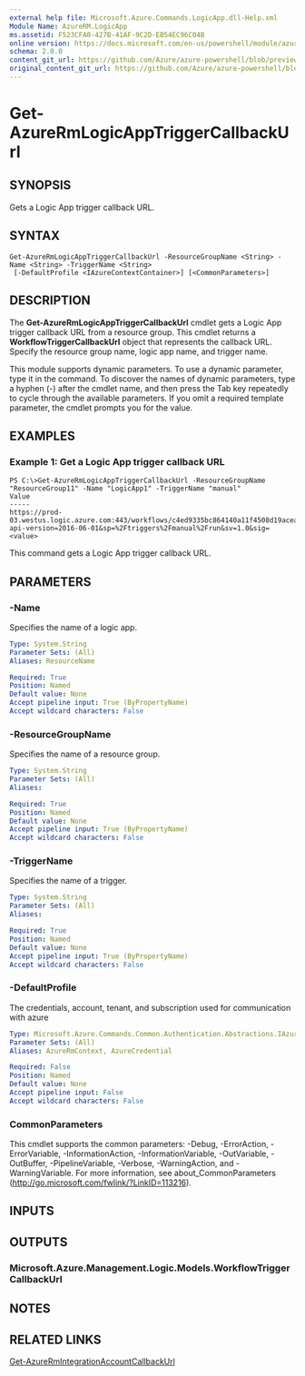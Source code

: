 ```yaml
---
external help file: Microsoft.Azure.Commands.LogicApp.dll-Help.xml
Module Name: AzureRM.LogicApp
ms.assetid: F523CFA0-427B-41AF-9C2D-EB54EC96C04B
online version: https://docs.microsoft.com/en-us/powershell/module/azurerm.logicapp/get-azurermlogicapptriggercallbackurl
schema: 2.0.0
content_git_url: https://github.com/Azure/azure-powershell/blob/preview/src/ResourceManager/LogicApp/Commands.LogicApp/help/Get-AzureRmLogicAppTriggerCallbackUrl.md
original_content_git_url: https://github.com/Azure/azure-powershell/blob/preview/src/ResourceManager/LogicApp/Commands.LogicApp/help/Get-AzureRmLogicAppTriggerCallbackUrl.md
---
```


# Get-AzureRmLogicAppTriggerCallbackUrl

## SYNOPSIS
Gets a Logic App trigger callback URL.

## SYNTAX

```
Get-AzureRmLogicAppTriggerCallbackUrl -ResourceGroupName <String> -Name <String> -TriggerName <String>
 [-DefaultProfile <IAzureContextContainer>] [<CommonParameters>]
```

## DESCRIPTION
The **Get-AzureRmLogicAppTriggerCallbackUrl** cmdlet gets a Logic App trigger callback URL from a resource group.
This cmdlet returns a **WorkflowTriggerCallbackUrl** object that represents the callback URL.
Specify the resource group name, logic app name, and trigger name.

This module supports dynamic parameters.
To use a dynamic parameter, type it in the command.
To discover the names of dynamic parameters, type a hyphen (-) after the cmdlet name, and then press the Tab key repeatedly to cycle through the available parameters.
If you omit a required template parameter, the cmdlet prompts you for the value.

## EXAMPLES

### Example 1: Get a Logic App trigger callback URL
```
PS C:\>Get-AzureRmLogicAppTriggerCallbackUrl -ResourceGroupName "ResourceGroup11" -Name "LogicApp1" -TriggerName "manual"
Value                                                                                                                                                                                                               
-----                                                                                                                                                                                                               
https://prod-03.westus.logic.azure.com:443/workflows/c4ed9335bc864140a11f4508d19acea3/triggers/manual/run?api-version=2016-06-01&sp=%2Ftriggers%2Fmanual%2Frun&sv=1.0&sig=<value>
```

This command gets a Logic App trigger callback URL.

## PARAMETERS

### -Name
Specifies the name of a logic app.

```yaml
Type: System.String
Parameter Sets: (All)
Aliases: ResourceName

Required: True
Position: Named
Default value: None
Accept pipeline input: True (ByPropertyName)
Accept wildcard characters: False
```

### -ResourceGroupName
Specifies the name of a resource group.

```yaml
Type: System.String
Parameter Sets: (All)
Aliases:

Required: True
Position: Named
Default value: None
Accept pipeline input: True (ByPropertyName)
Accept wildcard characters: False
```

### -TriggerName
Specifies the name of a trigger.

```yaml
Type: System.String
Parameter Sets: (All)
Aliases:

Required: True
Position: Named
Default value: None
Accept pipeline input: True (ByPropertyName)
Accept wildcard characters: False
```

### -DefaultProfile
The credentials, account, tenant, and subscription used for communication with azure

```yaml
Type: Microsoft.Azure.Commands.Common.Authentication.Abstractions.IAzureContextContainer
Parameter Sets: (All)
Aliases: AzureRmContext, AzureCredential

Required: False
Position: Named
Default value: None
Accept pipeline input: False
Accept wildcard characters: False
```

### CommonParameters
This cmdlet supports the common parameters: -Debug, -ErrorAction, -ErrorVariable, -InformationAction, -InformationVariable, -OutVariable, -OutBuffer, -PipelineVariable, -Verbose, -WarningAction, and -WarningVariable. For more information, see about_CommonParameters (http://go.microsoft.com/fwlink/?LinkID=113216).

## INPUTS

## OUTPUTS

### Microsoft.Azure.Management.Logic.Models.WorkflowTriggerCallbackUrl

## NOTES

## RELATED LINKS

[Get-AzureRmIntegrationAccountCallbackUrl](./Get-AzureRmIntegrationAccountCallbackUrl.md)


